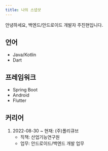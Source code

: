 ```yaml
---
title: 나의 스냅샷
---
```


안녕하세요, 백엔드/안드로이드 개발자 주진현입니다.

## 언어

- Java/Kotlin
- Dart

## 프레임워크

- Spring Boot
- Android
- Flutter

## 커리어

1. 2022-08-30 ~ 현재: (주)폴리큐브
      - 직책: 산업기능연구원
      - 업무: 안드로이드/백엔드 개발 업무
